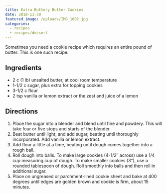 ```yaml
---
title: Extra Buttery Butter Cookies
date: 2018-11-30
featured_image: /uploads/IMG_1002.jpg
categories:
  - recipes
  - recipes/dessert
---
```


Sometimes you need a cookie recipe which requires an entire pound of butter. This is one such recipe.

## Ingredients

- 2 c (1 lb) unsalted butter, at cool room temperature
- 1-1/2 c sugar, plus extra for topping cookies
- 3-1/2 c flour
- 2 tsp vanilla or lemon extract or the zest and juice of a lemon

## Directions

1. Place the sugar into a blender and blend until fine and powdery. This will take four or five stops and starts of the blender.
2. Beat butter until light, and add sugar, beating until thoroughly incorporated. Add vanilla or lemon extract.
3. Add flour a little at a time, beating until dough comes together into a rough ball.
4. Roll dough into balls. To make large cookies (4-1/2″ across) use a 1/4 cup measuring cup of dough. To make smaller cookies (3″), use a rounded tablespoon of dough. Roll smoothly into balls and then roll in additional sugar.
5. Place on ungreased or parchment-lined cookie sheet and bake at 400 degrees until edges are golden brown and cookie is firm, about 15 minutes.

